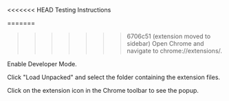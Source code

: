 <<<<<<< HEAD
Testing Instructions

=======
>>>>>>> 6706c51 (extension moved to sidebar)
Open Chrome and navigate to chrome://extensions/.

Enable Developer Mode.

Click "Load Unpacked" and select the folder containing the extension files.

Click on the extension icon in the Chrome toolbar to see the popup.
